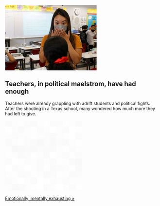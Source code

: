 
![Teachers, in political maelstrom, have had enough](./20220608175853.png)
## Teachers, in political maelstrom, have had enough

Teachers were already grappling with adrift students and political fights. After the shooting in a Texas school, many wondered how much more they had left to give.

![pic](../square_bg.png)

[Emotionally, mentally exhausting »](https://www.yahoo.com/news/pandemic-crushed-teachers-uvalde-wonder-115048225.html)

